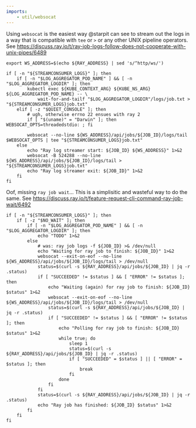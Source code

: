 ```yaml
---
imports:
    - util/websocat
---
```


Using `websocat` is the easiest way @starpit can see to stream out the
logs in a way that is compatible with `tee` or `>` or any other UNIX
pipeline operators. See
https://discuss.ray.io/t/ray-job-logs-follow-does-not-cooperate-with-unix-pipes/6489

```shell
export WS_ADDRESS=$(echo ${RAY_ADDRESS} | sed 's/^http/ws/')
```

```shell.async
if [ -n "${STREAMCONSUMER_LOGS}" ]; then
    if [ -n "$LOG_AGGREGATOR_POD_NAME" ] && [ -n "$LOG_AGGREGATOR_LOGDIR" ]; then
        kubectl exec ${KUBE_CONTEXT_ARG} ${KUBE_NS_ARG} ${LOG_AGGREGATOR_POD_NAME} -- \
            wait-for-and-tailf "$LOG_AGGREGATOR_LOGDIR"/logs/job.txt > "${STREAMCONSUMER_LOGS}job.txt"
    elif [ -z "$QUIET_CONSOLE" ]; then
        # ugh, otherwise errno 22 ensues with ray 2
        if [ "$(uname)" = "Darwin" ]; then WEBSOCAT_OPTS=threadedstdio: ; fi

        websocat --no-line ${WS_ADDRESS}/api/jobs/${JOB_ID}/logs/tail $WEBSOCAT_OPTS | tee "${STREAMCONSUMER_LOGS}job.txt"
    else
        echo "Ray log streamer start: ${JOB_ID} ${WS_ADDRESS}" 1>&2
        websocat -B 524288 --no-line ${WS_ADDRESS}/api/jobs/${JOB_ID}/logs/tail > "${STREAMCONSUMER_LOGS}job.txt"
        echo "Ray log streamer exit: ${JOB_ID}" 1>&2
    fi
fi
```

Oof, missing `ray job wait`... This is a simplisitic and wasteful way
to do the same. See
https://discuss.ray.io/t/feature-request-cli-command-ray-job-wait/6492

```shell
if [ -n "${STREAMCONSUMER_LOGS}" ]; then
    if [ -z "$NO_WAIT" ]; then
        if [ -n "$LOG_AGGREGATOR_POD_NAME" ] && [ -n "$LOG_AGGREGATOR_LOGDIR" ]; then
            echo "TODO" 1>&2
        else
            # was: ray job logs -f ${JOB_ID} >& /dev/null
            echo "Waiting for ray job to finish: ${JOB_ID}" 1>&2
            websocat --exit-on-eof --no-line ${WS_ADDRESS}/api/jobs/${JOB_ID}/logs/tail > /dev/null
            status=$(curl -s ${RAY_ADDRESS}/api/jobs/${JOB_ID} | jq -r .status)
            if [ "SUCCEEDED" != $status ] && [ "ERROR" != $status ]; then
                echo "Waiting (again) for ray job to finish: ${JOB_ID} $status" 1>&2
                websocat --exit-on-eof --no-line ${WS_ADDRESS}/api/jobs/${JOB_ID}/logs/tail > /dev/null
                status=$(curl -s ${RAY_ADDRESS}/api/jobs/${JOB_ID} | jq -r .status)
                if [ "SUCCEEDED" != $status ] && [ "ERROR" != $status ]; then
                    echo "Polling for ray job to finish: ${JOB_ID} $status" 1>&2
                    while true; do
                        sleep 1
                        status=$(curl -s ${RAY_ADDRESS}/api/jobs/${JOB_ID} | jq -r .status)
                        if [ "SUCCEEDED" = $status ] || [ "ERROR" = $status ]; then
                            break
                        fi
                    done
                fi
            fi
            status=$(curl -s ${RAY_ADDRESS}/api/jobs/${JOB_ID} | jq -r .status)
            echo "Ray job has finished: ${JOB_ID} $status" 1>&2
        fi
    fi
fi
```
